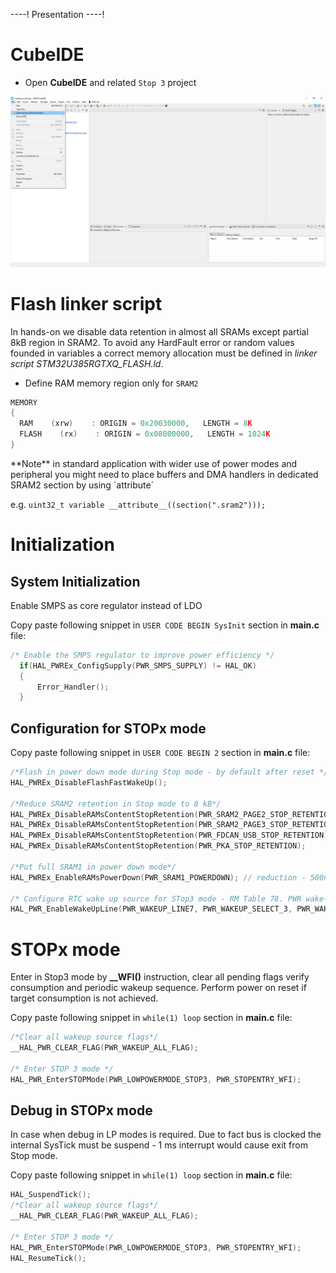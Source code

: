 ----!
Presentation
----!

# CubeIDE
- Open **CubeIDE** and related `Stop 3` project

![image](./img/open_project.png)

# Flash linker script
In hands-on we disable data retention in almost all SRAMs except partial 8kB region in SRAM2. To avoid any HardFault error or random values founded in variables a correct memory allocation must be defined in *linker script STM32U385RGTXQ_FLASH.ld*.

- Define RAM memory region only for `SRAM2`

```c
MEMORY
{
  RAM    (xrw)    : ORIGIN = 0x20030000,   LENGTH = 8K
  FLASH    (rx)    : ORIGIN = 0x08000000,   LENGTH = 1024K
}
```
<p> </p>
**Note** in standard application with wider use of power modes and peripheral you might need to place buffers and DMA handlers in dedicated SRAM2 section by using `attribute` 

e.g. `uint32_t variable __attribute__((section(".sram2")));`


# Initialization

## System Initialization
Enable SMPS as core regulator instead of LDO

Copy paste following snippet in `USER CODE BEGIN SysInit` section in **main.c** file:

```c
/* Enable the SMPS regulator to improve power efficiency */
  if(HAL_PWREx_ConfigSupply(PWR_SMPS_SUPPLY) != HAL_OK)
  {
	  Error_Handler();
  }
```

## Configuration for STOPx mode
Copy paste following snippet in `USER CODE BEGIN 2` section in **main.c** file:

```c
/*Flash in power down mode during Stop mode - by default after reset */
HAL_PWREx_DisableFlashFastWakeUp();

/*Reduce SRAM2 retention in Stop mode to 8 kB*/
HAL_PWREx_DisableRAMsContentStopRetention(PWR_SRAM2_PAGE2_STOP_RETENTION); // reduction -600nA
HAL_PWREx_DisableRAMsContentStopRetention(PWR_SRAM2_PAGE3_STOP_RETENTION);
HAL_PWREx_DisableRAMsContentStopRetention(PWR_FDCAN_USB_STOP_RETENTION);
HAL_PWREx_DisableRAMsContentStopRetention(PWR_PKA_STOP_RETENTION);

/*Put full SRAM1 in power down mode*/
HAL_PWREx_EnableRAMsPowerDown(PWR_SRAM1_POWERDOWN); // reduction - 500nA

/* Configure RTC wake up source for STop3 mode - RM Table 78. PWR wake-up source selection IN*/
HAL_PWR_EnableWakeUpLine(PWR_WAKEUP_LINE7, PWR_WAKEUP_SELECT_3, PWR_WAKEUP_POLARITY_HIGH);
```

# STOPx mode
Enter in Stop3 mode by **__WFI()** instruction, clear all pending flags verify consumption and periodic wakeup sequence. Perform power on reset if target consumption is not achieved.

Copy paste following snippet in `while(1) loop` section in **main.c** file:

```c
/*Clear all wakeup source flags*/
__HAL_PWR_CLEAR_FLAG(PWR_WAKEUP_ALL_FLAG);

/* Enter STOP 3 mode */
HAL_PWR_EnterSTOPMode(PWR_LOWPOWERMODE_STOP3, PWR_STOPENTRY_WFI);
```
<p> </p>

## Debug in STOPx mode
In case when debug in LP modes is required. Due to fact bus is clocked the internal SysTick must be suspend - 1 ms interrupt would cause exit from Stop mode.

Copy paste following snippet in `while(1) loop` section in **main.c** file:

```c
HAL_SuspendTick();
/*Clear all wakeup source flags*/
__HAL_PWR_CLEAR_FLAG(PWR_WAKEUP_ALL_FLAG);

/* Enter STOP 3 mode */
HAL_PWR_EnterSTOPMode(PWR_LOWPOWERMODE_STOP3, PWR_STOPENTRY_WFI);
HAL_ResumeTick();
```
